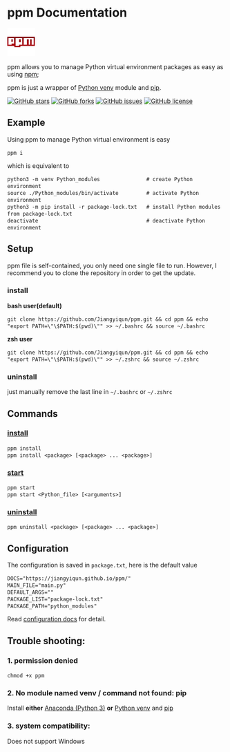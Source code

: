 # ppm Documentation

![](./images/logo.png)

ppm allows you to manage Python virtual environment packages as easy as using [npm](https://docs.npmjs.com/);

ppm is just a wrapper of [Python venv](https://docs.Python.org/3/library/venv.html) module and [pip](https://pypi.org/project/pip/).

[![GitHub stars](https://img.shields.io/github/stars/Jiangyiqun/ppm)](https://github.com/Jiangyiqun/ppm/stargazers)
[![GitHub forks](https://img.shields.io/github/forks/Jiangyiqun/ppm)](https://github.com/Jiangyiqun/ppm/network)
[![GitHub issues](https://img.shields.io/github/issues/Jiangyiqun/ppm)](https://github.com/Jiangyiqun/ppm/issues)
[![GitHub license](https://img.shields.io/github/license/Jiangyiqun/ppm)](https://github.com/Jiangyiqun/ppm)

## Example

Using ppm to manage Python virtual environment is easy

```shell
ppm i
```

which is equivalent to

```shell
python3 -m venv Python_modules               # create Python environment
source ./Python_modules/bin/activate         # activate Python environment
python3 -m pip install -r package-lock.txt   # install Python modules from package-lock.txt
deactivate                                   # deactivate Python environment
```

## Setup

ppm file is self-contained, you only need one single file to run. However, I recommend you to clone the repository in order to get the update.

### install

**bash user(default)**

```shell
git clone https://github.com/Jiangyiqun/ppm.git && cd ppm && echo "export PATH=\"\$PATH:$(pwd)\"" >> ~/.bashrc && source ~/.bashrc
```

**zsh user**

```shell
git clone https://github.com/Jiangyiqun/ppm.git && cd ppm && echo "export PATH=\"\$PATH:$(pwd)\"" >> ~/.zshrc && source ~/.zshrc
```

### uninstall

just manually remove the last line in `~/.bashrc` or `~/.zshrc`


## Commands

### [install](./articles/install.html)

```shell
ppm install
ppm install <package> [<package> ... <package>]
```

### [start](./articles/start.html)

```shell
ppm start
ppm start <Python_file> [<arguments>]
```

### [uninstall](./articles/uninstall.html)

```shell
ppm uninstall <package> [<package> ... <package>]
```

## Configuration

The configuration is saved in `package.txt`, here is the default value

```shell
DOCS="https://jiangyiqun.github.io/ppm/"
MAIN_FILE="main.py"
DEFAULT_ARGS=""
PACKAGE_LIST="package-lock.txt"
PACKAGE_PATH="python_modules"
```

Read [configuration docs](./articles/configuration.html) for detail.

## Trouble shooting:

### 1. permission denied

```shell
chmod +x ppm
```

### 2. No module named venv / command not found: pip

Install **either** [Anaconda (Python 3)](https://www.anaconda.com/distribution/#download-section)
**or** [Python venv](https://docs.Python.org/3/library/venv.html) and [pip](https://pypi.org/project/pip/)

### 3. system compatibility:

Does not support Windows